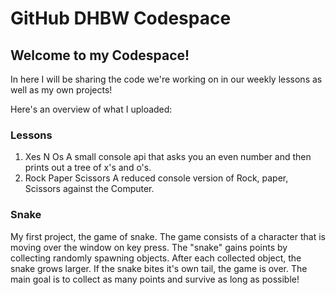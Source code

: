 # GitHub DHBW Codespace

## Welcome to my Codespace!
In here I will be sharing the code we're working on in our weekly lessons as well as my own projects!

Here's an overview of what I uploaded:

### Lessons
1. Xes N Os
    A small console api that asks you an even number and then prints out a tree of x's and o's.
2. Rock Paper Scissors
    A reduced console version of Rock, paper, Scissors against the Computer.

### Snake
My first project, the game of snake.
The game consists of a character that is moving over the window on key press. The "snake" gains points by collecting randomly spawning objects. After each collected object, the snake grows larger. If the snake bites it's own tail, the game is over. The main goal is to collect as many points and survive as long as possible!